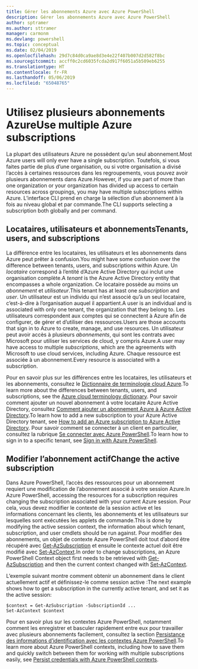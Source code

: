 ```yaml
---
title: Gérer les abonnements Azure avec Azure PowerShell
description: Gérer les abonnements Azure avec Azure PowerShell
author: sptramer
ms.author: sttramer
manager: carmonm
ms.devlang: powershell
ms.topic: conceptual
ms.date: 02/04/2019
ms.openlocfilehash: 29d7c84d0ca9ae8d3e4e22f407b007d2d582f8bc
ms.sourcegitcommit: accff0c2cd6035fcda2d917f6051a5b509eb6255
ms.translationtype: HT
ms.contentlocale: fr-FR
ms.lasthandoff: 05/06/2019
ms.locfileid: "65048765"
---
```

# <a name="use-multiple-azure-subscriptions"></a><span data-ttu-id="35d75-103">Utilisez plusieurs abonnements Azure</span><span class="sxs-lookup"><span data-stu-id="35d75-103">Use multiple Azure subscriptions</span></span>

<span data-ttu-id="35d75-104">La plupart des utilisateurs Azure ne possèdent qu’un seul abonnement.</span><span class="sxs-lookup"><span data-stu-id="35d75-104">Most Azure users will only ever have a single subscription.</span></span> <span data-ttu-id="35d75-105">Toutefois, si vous faites partie de plus d’une organisation, ou si votre organisation a divisé l’accès à certaines ressources dans les regroupements, vous pouvez avoir plusieurs abonnements dans Azure.</span><span class="sxs-lookup"><span data-stu-id="35d75-105">However, if you are part of more than one organization or your organization has divided up access to certain resources across groupings, you may have multiple subscriptions within Azure.</span></span> <span data-ttu-id="35d75-106">L’interface CLI prend en charge la sélection d’un abonnement à la fois au niveau global et par commande.</span><span class="sxs-lookup"><span data-stu-id="35d75-106">The CLI supports selecting a subscription both globally and per command.</span></span>

## <a name="tenants-users-and-subscriptions"></a><span data-ttu-id="35d75-107">Locataires, utilisateurs et abonnements</span><span class="sxs-lookup"><span data-stu-id="35d75-107">Tenants, users, and subscriptions</span></span>

<span data-ttu-id="35d75-108">La différence entre les locataires, les utilisateurs et les abonnements dans Azure peut prêter à confusion.</span><span class="sxs-lookup"><span data-stu-id="35d75-108">You might have some confusion over the difference between tenants, users, and subscriptions within Azure.</span></span> <span data-ttu-id="35d75-109">Un _locataire_ correspond à l’entité d’Azure Active Directory qui inclut une organisation complète.</span><span class="sxs-lookup"><span data-stu-id="35d75-109">A _tenant_ is the Azure Active Directory entity that encompasses a whole organization.</span></span> <span data-ttu-id="35d75-110">Ce locataire possède au moins un _abonnement_ et _utilisateur_.</span><span class="sxs-lookup"><span data-stu-id="35d75-110">This tenant has at least one _subscription_ and _user_.</span></span> <span data-ttu-id="35d75-111">Un utilisateur est un individu qui n’est associé qu’à un seul locataire, c’est-à-dire à l’organisation auquel il appartient.</span><span class="sxs-lookup"><span data-stu-id="35d75-111">A user is an individual and is associated with only one tenant, the organization that they belong to.</span></span> <span data-ttu-id="35d75-112">Les utilisateurs correspondent aux comptes qui se connectent à Azure afin de configurer, de gérer et d’utiliser des ressources.</span><span class="sxs-lookup"><span data-stu-id="35d75-112">Users are those accounts that sign in to Azure to create, manage, and use resources.</span></span>
<span data-ttu-id="35d75-113">Un utilisateur peut avoir accès à plusieurs _abonnements_, qui sont les contrats avec Microsoft pour utiliser les services de cloud, y compris Azure.</span><span class="sxs-lookup"><span data-stu-id="35d75-113">A user may have access to multiple _subscriptions_, which are the agreements with Microsoft to use cloud services, including Azure.</span></span> <span data-ttu-id="35d75-114">Chaque ressource est associée à un abonnement.</span><span class="sxs-lookup"><span data-stu-id="35d75-114">Every resource is associated with a subscription.</span></span>

<span data-ttu-id="35d75-115">Pour en savoir plus sur les différences entre les locataires, les utilisateurs et les abonnements, consultez le [Dictionnaire de terminologie cloud Azure](/azure/azure-glossary-cloud-terminology).</span><span class="sxs-lookup"><span data-stu-id="35d75-115">To learn more about the differences between tenants, users, and subscriptions, see the [Azure cloud terminology dictionary](/azure/azure-glossary-cloud-terminology).</span></span>  <span data-ttu-id="35d75-116">Pour savoir comment ajouter un nouvel abonnement à votre locataire Azure Active Directory, consultez [Comment ajouter un abonnement Azure à Azure Active Directory](/azure/active-directory/active-directory-how-subscriptions-associated-directory).</span><span class="sxs-lookup"><span data-stu-id="35d75-116">To learn how to add a new subscription to your Azure Active Directory tenant, see [How to add an Azure subscription to Azure Active Directory](/azure/active-directory/active-directory-how-subscriptions-associated-directory).</span></span>
<span data-ttu-id="35d75-117">Pour savoir comment se connecter à un client en particulier, consultez la rubrique [Se connecter avec Azure PowerShell](/powershell/azure/authenticate-azureps).</span><span class="sxs-lookup"><span data-stu-id="35d75-117">To learn how to sign in to a specific tenant, see [Sign in with Azure PowerShell](/powershell/azure/authenticate-azureps).</span></span>

## <a name="change-the-active-subscription"></a><span data-ttu-id="35d75-118">Modifier l’abonnement actif</span><span class="sxs-lookup"><span data-stu-id="35d75-118">Change the active subscription</span></span>

<span data-ttu-id="35d75-119">Dans Azure PowerShell, l’accès des ressources pour un abonnement requiert une modification de l’abonnement associé à votre session Azure.</span><span class="sxs-lookup"><span data-stu-id="35d75-119">In Azure PowerShell, accessing the resources for a subscription requires changing the subscription associated with your current Azure session.</span></span>
<span data-ttu-id="35d75-120">Pour cela, vous devez modifier le contexte de la session active et les informations concernant les clients, les abonnements et les utilisateurs sur lesquelles sont exécutées les applets de commande.</span><span class="sxs-lookup"><span data-stu-id="35d75-120">This is done by modifying the active session context, the information about which tenant, subscription, and user cmdlets should be run against.</span></span>
<span data-ttu-id="35d75-121">Pour modifier des abonnements, un objet de contexte Azure PowerShell doit tout d’abord être récupéré avec [Get-AzSubscription](/powershell/module/az.accounts/get-azsubscription) et ensuite le contexte actuel doit être modifié avec [Set-AzContext](/powershell/module/az.accounts/set-azcontext).</span><span class="sxs-lookup"><span data-stu-id="35d75-121">In order to change subscriptions, an Azure PowerShell Context object first needs to be retrieved with [Get-AzSubscription](/powershell/module/az.accounts/get-azsubscription) and then the current context changed with [Set-AzContext](/powershell/module/az.accounts/set-azcontext).</span></span>

<span data-ttu-id="35d75-122">L’exemple suivant montre comment obtenir un abonnement dans le client actuellement actif et définissez-le comme session active :</span><span class="sxs-lookup"><span data-stu-id="35d75-122">The next example shows how to get a subscription in the currently active tenant, and set it as the active session:</span></span>

```powershell-interactive
$context = Get-AzSubscription -SubscriptionId ...
Set-AzContext $context
```

<span data-ttu-id="35d75-123">Pour en savoir plus sur les contextes Azure PowerShell, notamment comment les enregistrer et basculer rapidement entre eux pour travailler avec plusieurs abonnements facilement, consultez la section [Persistance des informations d’identification avec les contextes Azure PowerShell](context-persistence.md).</span><span class="sxs-lookup"><span data-stu-id="35d75-123">To learn more about Azure PowerShell contexts, including how to save them and quickly switch between them for working with multiple subscriptions easily, see [Persist credentials with Azure PowerShell contexts](context-persistence.md).</span></span>
